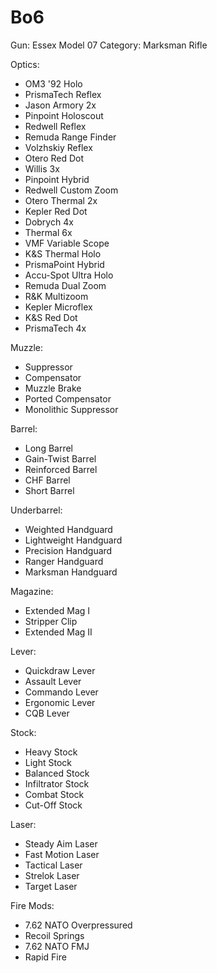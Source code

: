 # Bo6

Gun: Essex Model 07
Category: Marksman Rifle

Optics:

- OM3 '92 Holo
- PrismaTech Reflex
- Jason Armory 2x
- Pinpoint Holoscout
- Redwell Reflex
- Remuda Range Finder
- Volzhskiy Reflex
- Otero Red Dot
- Willis 3x
- Pinpoint Hybrid
- Redwell Custom Zoom
- Otero Thermal 2x
- Kepler Red Dot
- Dobrych 4x
- Thermal 6x
- VMF Variable Scope
- K&S Thermal Holo
- PrismaPoint Hybrid
- Accu-Spot Ultra Holo
- Remuda Dual Zoom
- R&K Multizoom
- Kepler Microflex
- K&S Red Dot
- PrismaTech 4x

Muzzle:

- Suppressor
- Compensator
- Muzzle Brake
- Ported Compensator
- Monolithic Suppressor

Barrel:

- Long Barrel
- Gain-Twist Barrel
- Reinforced Barrel
- CHF Barrel
- Short Barrel

Underbarrel:

- Weighted Handguard
- Lightweight Handguard
- Precision Handguard
- Ranger Handguard
- Marksman Handguard

Magazine:

- Extended Mag I
- Stripper Clip
- Extended Mag II

Lever:

- Quickdraw Lever
- Assault Lever
- Commando Lever
- Ergonomic Lever
- CQB Lever

Stock:

- Heavy Stock
- Light Stock
- Balanced Stock
- Infiltrator Stock
- Combat Stock
- Cut-Off Stock

Laser:

- Steady Aim Laser
- Fast Motion Laser
- Tactical Laser
- Strelok Laser
- Target Laser

Fire Mods:

- 7.62 NATO Overpressured
- Recoil Springs
- 7.62 NATO FMJ
- Rapid Fire
